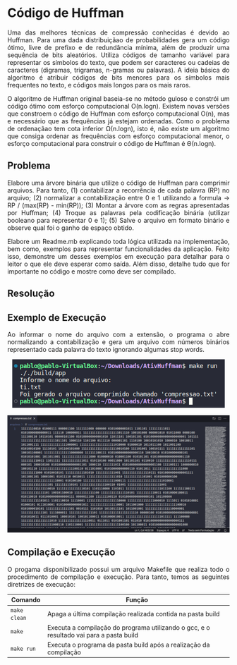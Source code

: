 # Código de Huffman

<p align="justify">
Uma das melhores técnicas de compressão conhecidas é devido ao Huffman. Para uma dada distribuiçãao de probabilidades gera um código ótimo, livre de prefixo e de redundância mínima, além de produzir uma sequência de bits aleatórios. Utiliza códigos de tamanho variável para representar os símbolos do texto, que podem ser caracteres ou cadeias de caracteres (digramas, trigramas, n-gramas ou palavras). A ideia básica do algoritmo é atribuir códigos de bits menores para os símbolos mais frequentes no texto, e códigos mais longos para os mais raros.
  
  </p>

<p align="justify">
O algoritmo de Huffman original baseia-se no método guloso e constrói um código ótimo com esforço computacional O(n.logn). Existem novas versões que constroem o código de Huffman com esforço computacional O(n), mas e necessário que as frequências já estejam ordenadas. Como o problema de ordenaçãao tem cota inferior Ω(n.logn), isto é, não existe um algoritmo que consiga ordenar as frequências com esforço computacional menor, o esforço computacional para construir o código de Huffman é Θ(n.logn).
</p>
  
<h2> Problema </h2>

<p align="justify">
Elabore uma árvore binária que utilize o código de Huffman para comprimir arquivos. Para tanto, (1) contabilizar a recorrência de cada palavra (RP) no arquivo; (2) normalizar a contabilização entre 0 e 1 utilizando a formula -> RP / (max(RP) - min(RP)); (3) Montar a árvore com as regras apresentadas por Huffman; (4) Troque as palavras pela codificação binária (utilizar booleano para representar 0 e 1); (5) Salve o arquivo em formato binário e observe qual foi o ganho de espaço obtido.
</p>
  
  <p align="justify">
Elabore um Readme.mb explicando toda lógica utilizada na implementação, bem como, exemplos para representar funcionalidades da aplicação. Feito isso, demonstre um desses exemplos em execução para detalhar para o leitor o que ele deve esperar como saída. Além disso, detalhe tudo que for importante no código e mostre como deve ser compilado.
</p>

<h2> Resolução </h2>

<h2>Exemplo de Execução</h2>

<p align="justify">
Ao informar o nome do arquivo com a extensão, o programa o abre normalizando a contabilização e gera um arquivo com números binários representado cada palavra do texto ignorando algumas stop words.
</p>
<p align="center">
  <img src="imagens/exExecucao.png">  
</p> 

<p align="center">
  <img src="imagens/compressao.png">  
</p> 

<h2>Compilação e Execução</h2>

<p align="justify">
O progama disponibilizado possui um arquivo Makefile que realiza todo o procedimento de compilação e execução. Para tanto, temos as seguintes diretrizes de execução:
</p>

| Comando                |  Função                                                                                           |                     
| -----------------------| ------------------------------------------------------------------------------------------------- |
|  `make clean`          | Apaga a última compilação realizada contida na pasta build                                        |
|  `make`                | Executa a compilação do programa utilizando o gcc, e o resultado vai para a pasta build           |
|  `make run`            | Executa o programa da pasta build após a realização da compilação                                 |
